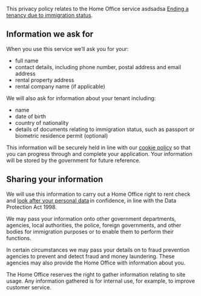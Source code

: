 This privacy policy relates to the Home Office service asdsadsa [Ending a tenancy due to immigration status](https://www.ending-a-tenancy.homeoffice.gov.uk/what).
## Information we ask for

When you use this service we’ll ask you for your:

* full name
* contact details, including phone number, postal address and email address
* rental property address
* rental company name (if applicable)

We will also ask for information about your tenant including:

* name 
* date of birth 
* country of nationality 
* details of documents relating to immigration status, such as passport or biometric residence permit (optional)

This information will be securely held in line with our [cookie policy](/cookies) so that you can progress through and complete your application. Your information will be stored by the government for future reference.

## Sharing your information
We will use this information to carry out a Home Office right to rent check and [look after your personal data](https://www.gov.uk/government/organisations/home-office/about/personal-information-charter) in confidence, in line with the Data Protection Act 1998.

We may pass your information onto other government departments, agencies, local authorities, the police, foreign governments, and other bodies for immigration purposes or to enable them to perform their functions.

In certain circumstances we may pass your details on to fraud prevention agencies to prevent and detect fraud and money laundering. These agencies may also provide the Home Office with information about you.

The Home Office reserves the right to gather information relating to site usage. Any information gathered is for internal use, for example, to improve customer service.

